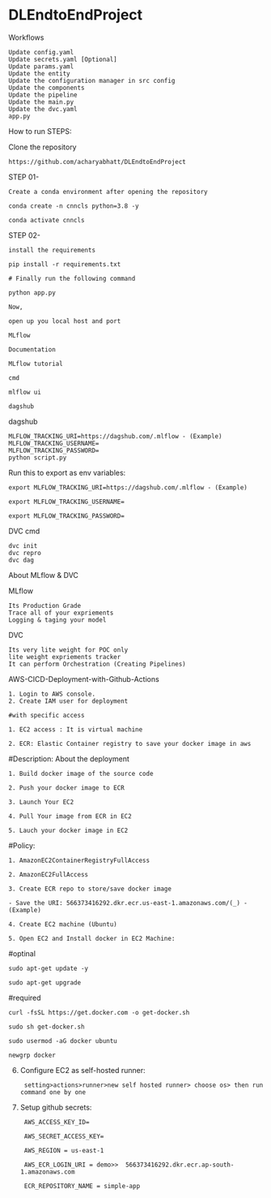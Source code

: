 # DLEndtoEndProject 

Workflows


    Update config.yaml
    Update secrets.yaml [Optional]
    Update params.yaml
    Update the entity
    Update the configuration manager in src config
    Update the components
    Update the pipeline
    Update the main.py
    Update the dvc.yaml
    app.py


How to run
STEPS:

Clone the repository

    https://github.com/acharyabhatt/DLEndtoEndProject

STEP 01- 
    
    Create a conda environment after opening the repository

    conda create -n cnncls python=3.8 -y

    conda activate cnncls

STEP 02- 

    install the requirements

    pip install -r requirements.txt

    # Finally run the following command
    
    python app.py

    Now,

    open up you local host and port

    MLflow

    Documentation

    MLflow tutorial

    cmd

    mlflow ui

    dagshub

dagshub

    MLFLOW_TRACKING_URI=https://dagshub.com/.mlflow - (Example)
    MLFLOW_TRACKING_USERNAME=
    MLFLOW_TRACKING_PASSWORD=
    python script.py

Run this to export as env variables:

    export MLFLOW_TRACKING_URI=https://dagshub.com/.mlflow - (Example)

    export MLFLOW_TRACKING_USERNAME= 

    export MLFLOW_TRACKING_PASSWORD=

DVC cmd

    dvc init
    dvc repro
    dvc dag

About MLflow & DVC

MLflow

    Its Production Grade
    Trace all of your expriements
    Logging & taging your model

DVC

    Its very lite weight for POC only
    lite weight expriements tracker
    It can perform Orchestration (Creating Pipelines)

AWS-CICD-Deployment-with-Github-Actions
    
    1. Login to AWS console.
    2. Create IAM user for deployment

    #with specific access

    1. EC2 access : It is virtual machine

    2. ECR: Elastic Container registry to save your docker image in aws


#Description: About the deployment

    1. Build docker image of the source code

    2. Push your docker image to ECR

    3. Launch Your EC2 

    4. Pull Your image from ECR in EC2

    5. Lauch your docker image in EC2

#Policy:

    1. AmazonEC2ContainerRegistryFullAccess

    2. AmazonEC2FullAccess

    3. Create ECR repo to store/save docker image

    - Save the URI: 566373416292.dkr.ecr.us-east-1.amazonaws.com/(_) - (Example)

    4. Create EC2 machine (Ubuntu)
    
    5. Open EC2 and Install docker in EC2 Machine:

#optinal

    sudo apt-get update -y

    sudo apt-get upgrade

#required

    curl -fsSL https://get.docker.com -o get-docker.sh

    sudo sh get-docker.sh

    sudo usermod -aG docker ubuntu

    newgrp docker

6. Configure EC2 as self-hosted runner:
   
        setting>actions>runner>new self hosted runner> choose os> then run command one by one

7. Setup github secrets:

        AWS_ACCESS_KEY_ID=

        AWS_SECRET_ACCESS_KEY=

        AWS_REGION = us-east-1

        AWS_ECR_LOGIN_URI = demo>>  566373416292.dkr.ecr.ap-south-1.amazonaws.com

        ECR_REPOSITORY_NAME = simple-app


